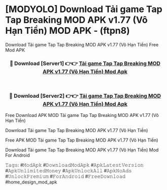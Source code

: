 # [MODYOLO] Download Tải game Tap Tap Breaking MOD APK v1.77 (Vô Hạn Tiền) MOD APK - (ftpn8)
Download Tải game Tap Tap Breaking MOD APK v1.77 (Vô Hạn Tiền) Free Mod APK

<div align="center">
<h3>🔴 Download [Server1] 👉👉 <a href="https://apk-comot.site?title=Tải_game_Tap_Tap_Breaking_MOD_APK_v1.77_(Vô_Hạn_Tiền)">Tải game Tap Tap Breaking MOD APK v1.77 (Vô Hạn Tiền) Mod Apk</a></h3><br>

<h3>🔴 Download [Server2] 👉👉 <a href="https://apk-comot.site?title=Tải_game_Tap_Tap_Breaking_MOD_APK_v1.77_(Vô_Hạn_Tiền)">Tải game Tap Tap Breaking MOD APK v1.77 (Vô Hạn Tiền) Mod Apk</a></h3>
</div>


Free Download APK MOD Tải game Tap Tap Breaking MOD APK v1.77 (Vô Hạn Tiền)

Download Tải game Tap Tap Breaking MOD APK v1.77 (Vô Hạn Tiền) 

Free APK MOD Tải game Tap Tap Breaking MOD APK v1.77 (Vô Hạn Tiền) 

Download Tải game Tap Tap Breaking MOD APK v1.77 (Vô Hạn Tiền) Mod For Android

𝚃𝚊𝚐𝚜: #𝙼𝚘𝚍𝙰𝚙𝚔 #𝙳𝚘𝚠𝚗𝚕𝚘𝚊𝚍𝙼𝚘𝚍𝙰𝚙𝚔 #𝙰𝚙𝚔𝙻𝚊𝚝𝚎𝚜𝚝𝚅𝚎𝚛𝚜𝚒𝚘𝚗 #𝙰𝚙𝚔𝚄𝚗𝚕𝚒𝚖𝚒𝚝𝚎𝚍𝙼𝚘𝚗𝚎𝚢 #𝙰𝚙𝚔𝚄𝚗𝚕𝚘𝚌𝚔𝙰𝚕𝚕 #𝙰𝚙𝚔𝙽𝚘𝙰𝚍𝚜 #𝚄𝚗𝚕𝚘𝚌𝚔𝙿𝚛𝚎𝚖𝚒𝚞𝚖 #𝙵𝚘𝚛𝙰𝚗𝚍𝚛𝚘𝚒𝚍 #𝙵𝚛𝚎𝚎𝙳𝚘𝚠𝚗𝚕𝚘𝚊𝚍 #home_design_mod_apk